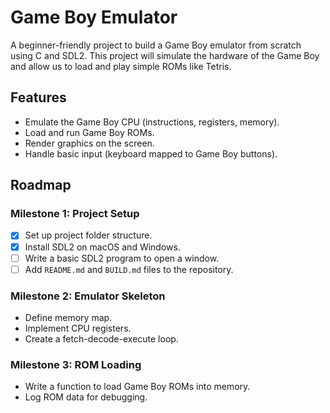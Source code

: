 # Game Boy Emulator

A beginner-friendly project to build a Game Boy emulator from scratch using C and SDL2. This project will simulate the hardware of the Game Boy and allow us to load and play simple ROMs like Tetris.

## Features
- Emulate the Game Boy CPU (instructions, registers, memory).
- Load and run Game Boy ROMs.
- Render graphics on the screen.
- Handle basic input (keyboard mapped to Game Boy buttons).

## Roadmap
### Milestone 1: Project Setup
- [x] Set up project folder structure.
- [x] Install SDL2 on macOS and Windows.
- [ ] Write a basic SDL2 program to open a window.
- [ ] Add `README.md` and `BUILD.md` files to the repository.

### Milestone 2: Emulator Skeleton
- Define memory map.
- Implement CPU registers.
- Create a fetch-decode-execute loop.

### Milestone 3: ROM Loading
- Write a function to load Game Boy ROMs into memory.
- Log ROM data for debugging.